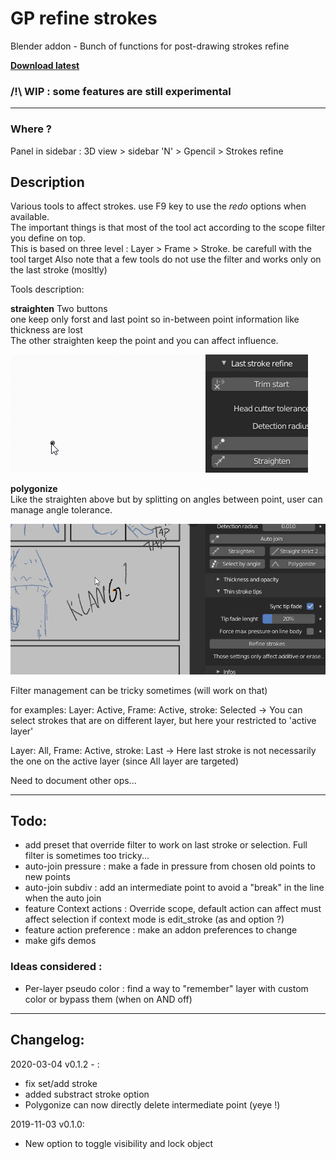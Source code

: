 # GP refine strokes
Blender addon - Bunch of functions for post-drawing strokes refine

**[Download latest](https://github.com/Pullusb/GP_refine_strokes/archive/master.zip)**

<!-- ### [Demo Youtube]() -->

### /!\ WIP : some features are still experimental

---  

### Where ?
Panel in sidebar : 3D view > sidebar 'N' > Gpencil > Strokes refine

## Description

Various tools to affect strokes. use F9 key to use the _redo_ options when available.  
The important things is that most of the tool act according to the scope filter you define on top.  
This is based on three level : Layer > Frame > Stroke. be carefull with the tool target
Also note that a few tools do not use the filter and works only on the last stroke (mosltly)

Tools description:  

**straighten**
Two buttons  
one keep only forst and last point so in-between point information like thickness are lost  
The other straighten keep the point and you can affect influence.

![straighten](https://github.com/Pullusb/images_repo/raw/master/GPR_straight_influence.gif)


**polygonize**  
Like the straighten above but by splitting on angles between point, user can manage angle tolerance.  

![polygonize](https://github.com/Pullusb/images_repo/raw/master/GPR_polygonise.gif)



Filter management can be tricky sometimes (will work on that)

for examples:
Layer: Active, Frame: Active, stroke: Selected -> You can select strokes that are on different layer, but here your restricted to 'active layer'  
  
Layer: All, Frame: Active, stroke: Last -> Here last stroke is not necessarily the one on the active layer (since All layer are targeted)


Need to document other ops...

---


## Todo:
- add preset that override filter to work on last stroke or selection. Full filter is sometimes too tricky...
- auto-join pressure : make a fade in pressure from chosen old points to new points
- auto-join subdiv : add an intermediate point to avoid a "break" in the line when the auto join
- feature Context actions : Override scope, default action can affect must affect selection if context mode is edit_stroke (as and option ?)
- feature action preference : make an addon preferences to change
- make gifs demos


### Ideas considered :
- Per-layer pseudo color : find a way to "remember" layer with custom color or bypass them (when on AND off)


---

## Changelog:
  2020-03-04 v0.1.2 - :
  - fix set/add stroke
  - added substract stroke option
  - Polygonize can now directly delete intermediate point (yeye !)

  2019-11-03 v0.1.0:
  - New option to toggle visibility and lock object
